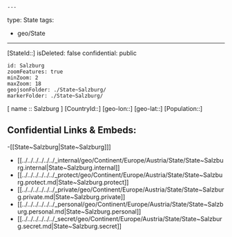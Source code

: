	---

type: State
tags:
- geo/State

---
[StateId::]
isDeleted: false
confidential: public
```leaflet
id: Salzburg
zoomFeatures: true 
minZoom: 2 
maxZoom: 18
geojsonFolder: ./State~Salzburg/
markerFolder: ./State~Salzburg/
```

[ name :: Salzburg ]
[CountryId::]
[geo-lon::]
[geo-lat::]
[Population::]



## Confidential Links & Embeds: 
-[[State~Salzburg|State~Salzburg]]] 
- [[../../../../../../_internal/geo/Continent/Europe/Austria/State/State~Salzburg.internal|State~Salzburg.internal]] 
- [[../../../../../../_protect/geo/Continent/Europe/Austria/State/State~Salzburg.protect.md|State~Salzburg.protect]] 
- [[../../../../../../_private/geo/Continent/Europe/Austria/State/State~Salzburg.private.md|State~Salzburg.private]] 
- [[../../../../../../_personal/geo/Continent/Europe/Austria/State/State~Salzburg.personal.md|State~Salzburg.personal]] 
- [[../../../../../../_secret/geo/Continent/Europe/Austria/State/State~Salzburg.secret.md|State~Salzburg.secret]] 
